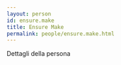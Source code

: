 ```yaml
---
layout: person
id: ensure.make
title: Ensure Make
permalink: people/ensure.make.html
---
```


Dettagli della persona
